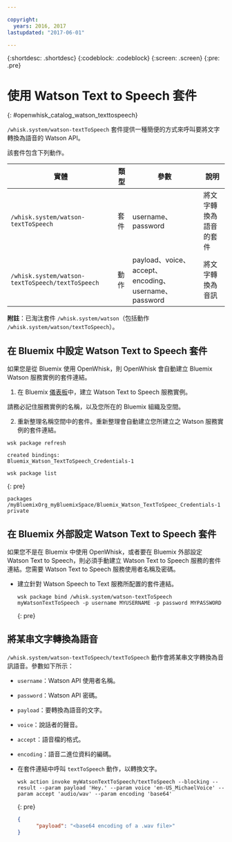 ```yaml
---

copyright:
  years: 2016, 2017
lastupdated: "2017-06-01"

---
```


{:shortdesc: .shortdesc}
{:codeblock: .codeblock}
{:screen: .screen}
{:pre: .pre}

# 使用 Watson Text to Speech 套件
{: #openwhisk_catalog_watson_texttospeech}

`/whisk.system/watson-textToSpeech` 套件提供一種簡便的方式來呼叫要將文字轉換為語音的 Watson API。

該套件包含下列動作。

| 實體 | 類型 | 參數 | 說明 |
| --- | --- | --- | --- |
| `/whisk.system/watson-textToSpeech` | 套件 | username、password | 將文字轉換為語音的套件 |
| `/whisk.system/watson-textToSpeech/textToSpeech` | 動作 | payload、voice、accept、encoding、username、password | 將文字轉換為音訊 |

**附註**：已淘汰套件 `/whisk.system/watson`（包括動作 `/whisk.system/watson/textToSpeech`）。

## 在 Bluemix 中設定 Watson Text to Speech 套件

如果您是從 Bluemix 使用 OpenWhisk，則 OpenWhisk 會自動建立 Bluemix Watson 服務實例的套件連結。

1. 在 Bluemix [儀表板](http://console.ng.Bluemix.net)中，建立 Watson Text to Speech 服務實例。
  
  請務必記住服務實例的名稱，以及您所在的 Bluemix 組織及空間。
  
2. 重新整理名稱空間中的套件。重新整理會自動建立您所建立之 Watson 服務實例的套件連結。
  
  ```
wsk package refresh
  ```
  ```
  created bindings:
  Bluemix_Watson_TextToSpeech_Credentials-1
  ```
  ```
wsk package list
  ```
  {: pre}
  ```
  packages
  /myBluemixOrg_myBluemixSpace/Bluemix_Watson_TextToSpeec_Credentials-1 private
  ```
  
  
## 在 Bluemix 外部設定 Watson Text to Speech 套件

如果您不是在 Bluemix 中使用 OpenWhisk，或者要在 Bluemix 外部設定 Watson Text to Speech，則必須手動建立 Watson Text to Speech 服務的套件連結。您需要 Watson Text to Speech 服務使用者名稱及密碼。

- 建立針對 Watson Speech to Text 服務所配置的套件連結。
  
  ```
  wsk package bind /whisk.system/watson-textToSpeech myWatsonTextToSpeech -p username MYUSERNAME -p password MYPASSWORD
  ```
  {: pre}
  

## 將某串文字轉換為語音

`/whisk.system/watson-textToSpeech/textToSpeech` 動作會將某串文字轉換為音訊語音。參數如下所示：

- `username`：Watson API 使用者名稱。
- `password`：Watson API 密碼。
- `payload`：要轉換為語音的文字。
- `voice`：說話者的聲音。
- `accept`：語音檔的格式。
- `encoding`：語音二進位資料的編碼。


- 在套件連結中呼叫 `textToSpeech` 動作，以轉換文字。
  
  ```
  wsk action invoke myWatsonTextToSpeech/textToSpeech --blocking --result --param payload 'Hey.' --param voice 'en-US_MichaelVoice' --param accept 'audio/wav' --param encoding 'base64'
  ```
  {: pre}
  ```json
  {
        "payload": "<base64 encoding of a .wav file>"
  }
  ```
  
